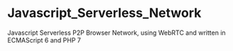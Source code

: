 # Javascript_Serverless_Network
Javascript Serverless P2P Browser Network, using WebRTC and written in ECMAScript 6 and PHP 7
